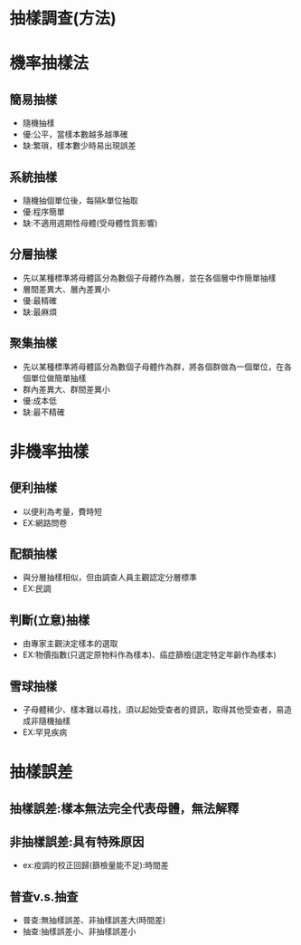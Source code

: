 # 抽樣調查(方法)

# 機率抽樣法

## 簡易抽樣

- 隨機抽樣
- 優:公平，當樣本數越多越準確
- 缺:繁瑣，樣本數少時易出現誤差

## 系統抽樣

- 隨機抽個單位後，每隔k單位抽取
- 優:程序簡單
- 缺:不適用週期性母體(受母體性質影響)

## 分層抽樣

- 先以某種標準將母體區分為數個子母體作為層，並在各個層中作簡單抽樣
- 層間差異大、層內差異小
- 優:最精確
- 缺:最麻煩

## 聚集抽樣

- 先以某種標準將母體區分為數個子母體作為群，將各個群做為一個單位，在各個單位做簡單抽樣
- 群內差異大、群間差異小
- 優:成本低
- 缺:最不精確

# 非機率抽樣

## 便利抽樣

- 以便利為考量，費時短
- EX:網路問卷

## 配額抽樣

- 與分層抽樣相似，但由調查人員主觀認定分層標準
- EX:民調

## 判斷(立意)抽樣

- 由專家主觀決定樣本的選取
- EX:物價指數(只選定原物料作為樣本)、癌症篩檢(選定特定年齡作為樣本)

## 雪球抽樣

- 子母體稀少、樣本難以尋找，須以起始受查者的資訊，取得其他受查者，易造成非隨機抽樣
- EX:罕見疾病

# 抽樣誤差

## 抽樣誤差:樣本無法完全代表母體，無法解釋

## 非抽樣誤差:具有特殊原因

- ex:疫調的校正回歸(篩檢量能不足):時間差

## 普查v.s.抽查

- 普查:無抽樣誤差、非抽樣誤差大(時間差)
- 抽查:抽樣誤差小、非抽樣誤差小
